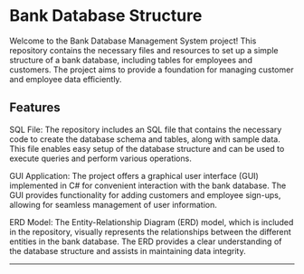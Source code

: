 <h1>Bank Database Structure</h1>

<p>
Welcome to the Bank Database Management System project! This repository contains the necessary files and resources to set up a simple structure of a bank database, including tables for employees and customers. The project aims to provide a foundation for managing customer and employee data efficiently.
</p>
<h2>Features</h2>
<p>
SQL File: The repository includes an SQL file that contains the necessary code to create the database schema and tables, along with sample data. This file enables easy setup of the database structure and can be used to execute queries and perform various operations.

GUI Application: The project offers a graphical user interface (GUI) implemented in C# for convenient interaction with the bank database. The GUI provides functionality for adding customers and employee sign-ups, allowing for seamless management of user information.

ERD Model: The Entity-Relationship Diagram (ERD) model, which is included in the repository, visually represents the relationships between the different entities in the bank database. The ERD provides a clear understanding of the database structure and assists in maintaining data integrity.
</p>
<hr>
